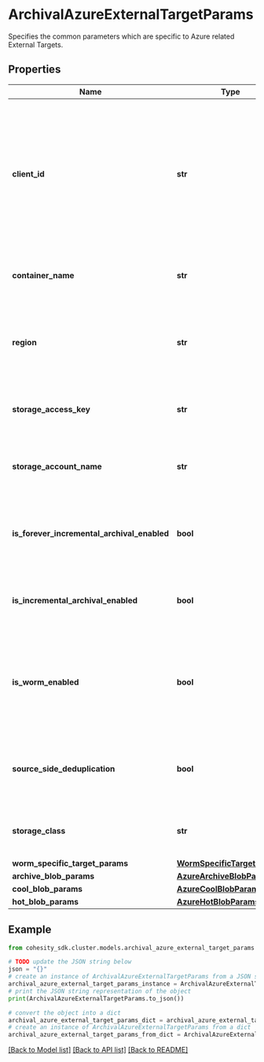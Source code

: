 # ArchivalAzureExternalTargetParams

Specifies the common parameters which are specific to Azure related External Targets.

## Properties

Name | Type | Description | Notes
------------ | ------------- | ------------- | -------------
**client_id** | **str** | Specifies the client id of the managed identity assigned to the cluster This is used only for clusters running as Azure VMs where authentication is done using AD. | [optional] 
**container_name** | **str** | Specifies the container name of the external target. | 
**region** | **str** | Specifies region of the External Target. This is only populated for FortKnox vaults. | [optional] 
**storage_access_key** | **str** | Specifies the storage access key of the external target. | [optional] 
**storage_account_name** | **str** | Specifies the storage account name of the external target. | 
**is_forever_incremental_archival_enabled** | **bool** | Specifies if Forever Incremental Archival setting is enabled or not. | [optional] 
**is_incremental_archival_enabled** | **bool** | Specifies if Incremental Archival setting is enabled or not. | [optional] 
**is_worm_enabled** | **bool** | Specifies whether write once read many (WORM) protection is enabled for the Azure container or not. | [optional] 
**source_side_deduplication** | **bool** | Specifies the Source Side Deduplication setting for the Azure external target | [optional] 
**storage_class** | **str** | Specifies the Azure External Target storage class. | 
**worm_specific_target_params** | [**WormSpecificTargetParams**](WormSpecificTargetParams.md) |  | [optional] 
**archive_blob_params** | [**AzureArchiveBlobParams**](AzureArchiveBlobParams.md) |  | [optional] 
**cool_blob_params** | [**AzureCoolBlobParams**](AzureCoolBlobParams.md) |  | [optional] 
**hot_blob_params** | [**AzureHotBlobParams**](AzureHotBlobParams.md) |  | [optional] 

## Example

```python
from cohesity_sdk.cluster.models.archival_azure_external_target_params import ArchivalAzureExternalTargetParams

# TODO update the JSON string below
json = "{}"
# create an instance of ArchivalAzureExternalTargetParams from a JSON string
archival_azure_external_target_params_instance = ArchivalAzureExternalTargetParams.from_json(json)
# print the JSON string representation of the object
print(ArchivalAzureExternalTargetParams.to_json())

# convert the object into a dict
archival_azure_external_target_params_dict = archival_azure_external_target_params_instance.to_dict()
# create an instance of ArchivalAzureExternalTargetParams from a dict
archival_azure_external_target_params_from_dict = ArchivalAzureExternalTargetParams.from_dict(archival_azure_external_target_params_dict)
```
[[Back to Model list]](../README.md#documentation-for-models) [[Back to API list]](../README.md#documentation-for-api-endpoints) [[Back to README]](../README.md)


